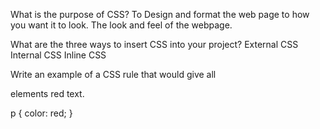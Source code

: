 What is the purpose of CSS? To Design and format the web page to how you want it to look. The look and feel of the webpage. 

What are the three ways to insert CSS into your project? 
External CSS
Internal CSS
Inline CSS

Write an example of a CSS rule that would give all <p> elements red text.

p {
  color: red;
  }
